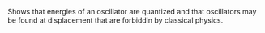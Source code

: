 Shows that energies of an oscillator are quantized and that oscillators may be found at displacement that are forbiddin by classical physics.